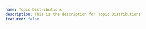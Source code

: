 ```yaml
---
name: Topic Distributions
description: This is the description for Topic Distributions
featured: false
---
```

